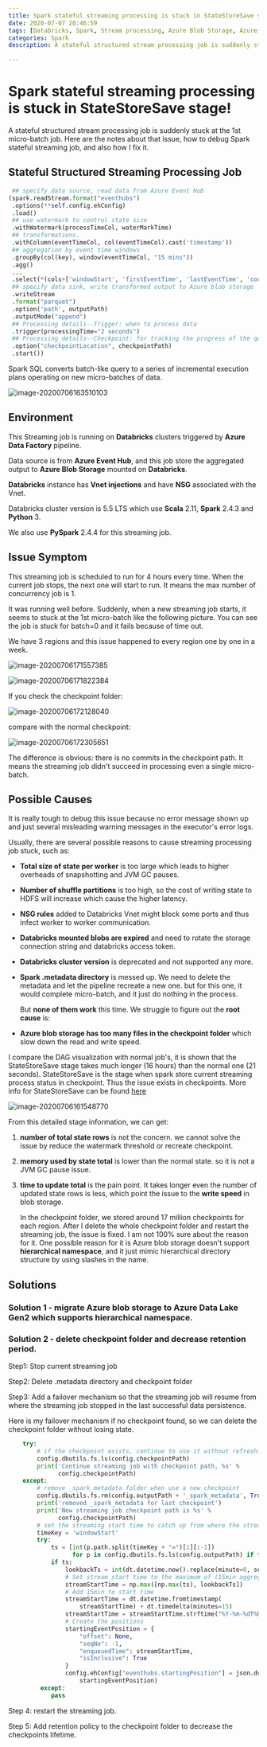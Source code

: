 ```yaml
---
title: Spark stateful streaming processing is stuck in StateStoreSave stage!
date: 2020-07-07 20:46:59
tags: [Databricks, Spark, Stream processing, Azure Blob Storage, Azure Data Lake Storage Gen2]
categories: Spark
description: A stateful structured stream processing job is suddenly stuck at the 1st micro-batch job. Here are the notes about that issue, how to debug Spark stateful streaming job, and also how I fix it.

---
```


# Spark stateful streaming processing is stuck in StateStoreSave stage!

A stateful structured stream processing job is suddenly stuck at the 1st micro-batch job. Here are the notes about that issue, how to debug Spark stateful streaming job, and also how I fix it.

## Stateful Structured Streaming Processing Job

```python
 ## specify data source, read data from Azure Event Hub
(spark.readStream.format("eventhubs") 
 .options(**self.config.ehConfig)
 .load()  
 ## use watermark to control state size
 .withWatermark(processTimeCol, waterMarkTime)
 ## transformations. 
 .withColumn(eventTimeCol, col(eventTimeCol).cast('timestamp'))
 ## aggregation by event time windows
 .groupBy(col(key), window(eventTimeCol, "15 mins"))
 .agg()
 ...
 .select(*(cols+['windowStart', 'firstEventTime', 'lastEventTime', 'count']))
 ## specify data sink, write transformed output to Azure blob storage
 .writeStream
 .format("parquet")
 .option('path', outputPath)
 .outputMode("append")
 ## Processing details--Trigger: when to process data
 .trigger(processingTime="2 seconds")  
 ## Processing details--Checkpoint: for tracking the progress of the query
 .option("checkpointLocation", checkpointPath)
 .start())
```

Spark SQL converts batch-like query to a series of incremental execution plans operating on new micro-batches of data.

![image-20200706163510103](/images/image-20200706163510103.png)



## Environment

This Streaming job is running on **Databricks** clusters triggered by **Azure Data Factory** pipeline.

Data source is from **Azure Event Hub**, and this job store the aggregated output to **Azure Blob Storage** mounted on **Databricks**.

**Databricks** instance has **Vnet injections** and have **NSG** associated with the Vnet.

Databricks cluster version is 5.5 LTS which use **Scala** 2.11, **Spark** 2.4.3 and **Python** 3. 

We also use **PySpark** 2.4.4 for this streaming job.



## Issue Symptom

This streaming job is scheduled to run for 4 hours every time. When the current job stops, the next one will start to run. It means the max number of concurrency job is 1. 

It was running well before. Suddenly, when a new streaming job starts, it seems to stuck at the 1st micro-batch like the following picture. You can see the job is stuck for batch=0 and it fails because of time out.

We have 3 regions and this issue happened to every region one by one in a week.

![image-20200706171557385](/images/image-20200706171557385.png)

![image-20200706171822384](/images/image-20200706171822384.png)



If you check the checkpoint folder:

![image-20200706172128040](/images/image-20200706172128040.png)

compare with the normal checkpoint:

![image-20200706172305651](/images/image-20200706172305651.png)

The difference is obvious: there is no commits in the checkpoint path. It means the streaming job didn't succeed in processing even a single micro-batch.



## Possible Causes

It is really tough to debug this issue because no error message shown up and just several misleading warning messages in the executor's error logs.

Usually, there are several possible reasons to cause streaming processing job stuck, such as:

- **Total size of state per worker** is too large which leads to higher overheads of snapshotting and JVM GC pauses.

- **Number of shuffle partitions** is too high, so the cost of writing state to HDFS will increase which cause the higher latency.

- **NSG rules** added to Databricks Vnet might block some ports and thus infect worker to worker communication.

- **Databricks mounted blobs are expired** and need to rotate the storage connection string and databricks access token.

- **Databricks cluster version** is deprecated and not supported any more.

- **Spark .metadata directory** is messed up. We need to delete the metadata and let the pipeline recreate a new one. but for this one, it would complete micro-batch, and it just do nothing in the process.

  

  But **none of them work** this time. We struggle to figure out the **root cause** is:

- **Azure blob storage has too many files in the checkpoint folder** which slow down the read and write speed. 

I compare the DAG visualization with normal job's, it is shown that the StateStoreSave stage takes much longer (16 hours) than the normal one (21 seconds). StateStoreSave is the stage when spark store current streaming process status in checkpoint. Thus the issue exists in checkpoints. More info for StateStoreSave can be found [here](https://jaceklaskowski.gitbooks.io/spark-structured-streaming/spark-sql-streaming-StateStoreSaveExec.html)

![image-20200706161548770](/images/image-20200706161548770.png)

From this detailed stage information, we can get:

1. **number of total state rows** is not the concern. we cannot solve the issue by reduce the watermark threshold or recreate checkpoint.

2. **memory used by state total** is lower than the normal state. so it is not a JVM GC pause issue.

3. **time to update total** is the pain point. It takes longer even the number of updated state rows is less, which point the issue to the **write speed** in blob storage. 

   In the checkpoint folder, we stored around 17 million checkpoints for each region. After I delete the whole checkpoint folder and restart the streaming job, the issue is fixed. I am not 100% sure about the reason for it. One possible reason for it is Azure blob storage doesn't support **hierarchical namespace**, and it just mimic hierarchical directory structure by using slashes in the name. 

## Solutions

### Solution 1 - migrate Azure blob storage to Azure Data Lake Gen2 which supports hierarchical namespace.

### Solution 2 - delete checkpoint folder and decrease retention period.

Step1: Stop current streaming job

Step2: Delete .metadata directory and checkpoint folder

Step3: Add a failover mechanism so that the streaming job will resume from where the streaming job stopped in the last successful data persistence.

Here is my failover mechanism if no checkpoint found, so we can delete the checkpoint folder without losing state.

```python
	try:
        # if the checkpoint exists, continue to use it without refreshing
        config.dbutils.fs.ls(config.checkpointPath)
        print('Continue streaming job with checkpoint path, %s' %
              config.checkpointPath)
    except:
        # remove _spark_metadata folder when use a new checkpoint
        config.dbutils.fs.rm(config.outputPath + '_spark_metadata', True)
        print('removed _spark_metadata for last checkpoint')
        print('New streaming job checkpoint path is %s' %
              config.checkpointPath)
        # set the streaming start time to catch up from where the streaming job stoped in last data persistence
        timeKey = 'windowStart'
        try:
            ts = [int(p.path.split(timeKey + "=")[1][:-1])
                  for p in config.dbutils.fs.ls(config.outputPath) if timeKey in p.path]
            if ts:
                lookbackTs = int(dt.datetime.now().replace(minute=0, second=0, microsecond=0).timestamp()) - defualtLookbackTime
                # Set stream start time to the maximum of (15min aggregation output timestamp or one day back from current time)
                streamStartTime = np.max([np.max(ts), lookbackTs])
                # Add 15min to start time
                streamStartTime = dt.datetime.fromtimestamp(
                    streamStartTime) + dt.timedelta(minutes=15)
                streamStartTime = streamStartTime.strftime("%Y-%m-%dT%H:%M:%S.%fZ")
                # Create the positions
                startingEventPosition = {
                    "offset": None,
                    "seqNo": -1,
                    "enqueuedTime": streamStartTime,
                    "isInclusive": True
                }
                config.ehConfig["eventhubs.startingPosition"] = json.dumps(
                    startingEventPosition)
         except:
            pass
```

Step 4: restart the streaming job.

Step 5: Add retention policy to the checkpoint folder to decrease the checkpoints lifetime.